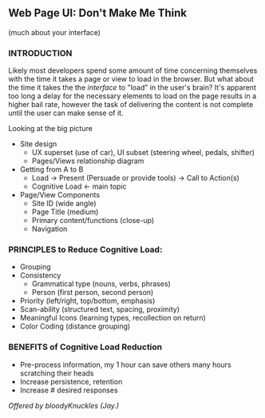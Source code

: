 ## Web Page UI: Don't Make Me Think 
(much about your interface)

### INTRODUCTION

Likely most developers spend some amount of time concerning themselves with the time it takes a page or view to load in the browser. But what about the time it takes the the *interface* to "load" in the user's brain? It's apparent too long a delay for the necessary elements to load on the page results in a higher bail rate, however the task of delivering the content is not complete until the user can make sense of it.

Looking at the big picture
- Site design
  - UX superset (use of car), UI subset (steering wheel, pedals, shifter)
  - Pages/Views relationship diagram
- Getting from A to B
  - Load -> Present (Persuade or provide tools) -> Call to Action(s)
  - Cognitive Load <- main topic
- Page/View Components
  - Site ID (wide angle)
  - Page Title (medium)
  - Primary content/functions (close-up)
  - Navigation

### PRINCIPLES to Reduce Cognitive Load:

- Grouping
- Consistency
  - Grammatical type (nouns, verbs, phrases)
  - Person (first person, second person)
- Priority (left/right, top/bottom, emphasis)
- Scan-ability (structured text, spacing, proximity)
- Meaningful Icons (learning types, recollection on return)
- Color Coding (distance grouping)

### BENEFITS of Cognitive Load Reduction
- Pre-process information, my 1 hour can save others many hours scratching their heads
- Increase persistence, retention 
- Increase # desired responses


*Offered by bloodyKnuckles (Jay.)*
